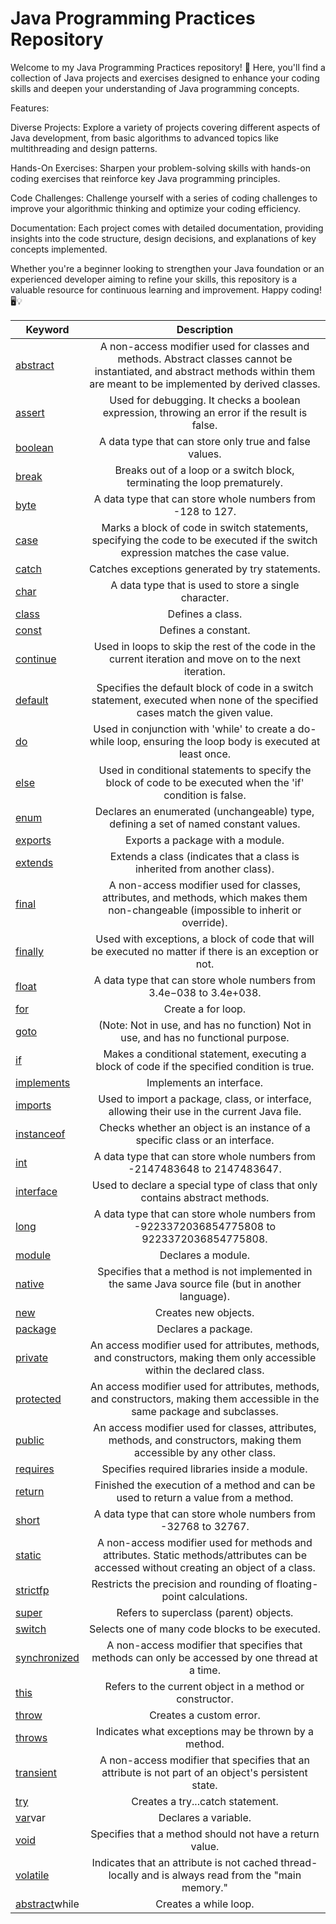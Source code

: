 # Java Programming Practices Repository

Welcome to my Java Programming Practices repository! 🚀 Here, you'll find a collection of Java projects and exercises designed to enhance your coding skills and deepen your understanding of Java programming concepts.

Features:

Diverse Projects: Explore a variety of projects covering different aspects of Java development, from basic algorithms to advanced topics like multithreading and design patterns.

Hands-On Exercises: Sharpen your problem-solving skills with hands-on coding exercises that reinforce key Java programming principles.

Code Challenges: Challenge yourself with a series of coding challenges to improve your algorithmic thinking and optimize your coding efficiency.

Documentation: Each project comes with detailed documentation, providing insights into the code structure, design decisions, and explanations of key concepts implemented.

Whether you're a beginner looking to strengthen your Java foundation or an experienced developer aiming to refine your skills, this repository is a valuable resource for continuous learning and improvement. Happy coding! 🖥️💡


| Keyword        | Description   |
| -------------- |:-------------:|
| [abstract](https://github.com/ArjunAranetaCodes/JavaPractices/tree/main/Keywords/abstract)        |   A non-access modifier used for classes and methods. Abstract classes cannot be instantiated, and abstract methods within them are meant to be implemented by derived classes. |
| [assert](https://github.com/ArjunAranetaCodes/JavaPractices/tree/main/Keywords/assert)          | Used for debugging. It checks a boolean expression, throwing an error if the result is false. |
| [boolean](https://github.com/ArjunAranetaCodes/JavaPractices/tree/main/Keywords/boolean)        | A data type that can store only true and false values. |
| [break](https://github.com/ArjunAranetaCodes/JavaPractices/tree/main/Keywords/break)          | Breaks out of a loop or a switch block, terminating the loop prematurely. |
| [byte](https://github.com/ArjunAranetaCodes/JavaPractices/tree/main/Keywords/byte)           | A data type that can store whole numbers from -128 to 127.|
| [case](https://github.com/ArjunAranetaCodes/JavaPractices/tree/main/Keywords/case)           | Marks a block of code in switch statements, specifying the code to be executed if the switch expression matches the case value. |
| [catch](https://github.com/ArjunAranetaCodes/JavaPractices/tree/main/Keywords/catch)          |Catches exceptions generated by try statements.|
| [char](https://github.com/ArjunAranetaCodes/JavaPractices/tree/main/Keywords/char)           |A data type that is used to store a single character.|
| [class](https://github.com/ArjunAranetaCodes/JavaPractices/tree/main/Keywords/class)          |Defines a class.|
| [const](https://github.com/ArjunAranetaCodes/JavaPractices/tree/main/Keywords/const)          |Defines a constant.|
| [continue](https://github.com/ArjunAranetaCodes/JavaPractices/tree/main/Keywords/continue)       |Used in loops to skip the rest of the code in the current iteration and move on to the next iteration.|
| [default](https://github.com/ArjunAranetaCodes/JavaPractices/tree/main/Keywords/default)        |Specifies the default block of code in a switch statement, executed when none of the specified cases match the given value.|
| [do](https://github.com/ArjunAranetaCodes/JavaPractices/tree/main/Keywords/do)             |Used in conjunction with 'while' to create a do-while loop, ensuring the loop body is executed at least once.|
| [else](https://github.com/ArjunAranetaCodes/JavaPractices/tree/main/Keywords/else)           |Used in conditional statements to specify the block of code to be executed when the 'if' condition is false. |
| [enum](https://github.com/ArjunAranetaCodes/JavaPractices/tree/main/Keywords/enum)           |Declares an enumerated (unchangeable) type, defining a set of named constant values. |
| [exports](https://github.com/ArjunAranetaCodes/JavaPractices/tree/main/Keywords/exports)        |Exports a package with a module. |
| [extends](https://github.com/ArjunAranetaCodes/JavaPractices/tree/main/Keywords/extends)        |Extends a class (indicates that a class is inherited from another class). |
| [final](https://github.com/ArjunAranetaCodes/JavaPractices/tree/main/Keywords/final)          |A non-access modifier used for classes, attributes, and methods, which makes them non-changeable (impossible to inherit or override). |
| [finally](https://github.com/ArjunAranetaCodes/JavaPractices/tree/main/Keywords/finally)        |Used with exceptions, a block of code that will be executed no matter if there is an exception or not. |
| [float](https://github.com/ArjunAranetaCodes/JavaPractices/tree/main/Keywords/float)          |A data type that can store whole numbers from 3.4e−038 to 3.4e+038. |
| [for](https://github.com/ArjunAranetaCodes/JavaPractices/tree/main/Keywords/for)            |Create a for loop.|
| [goto](https://github.com/ArjunAranetaCodes/JavaPractices/tree/main/Keywords/goto)           | (Note: Not in use, and has no function) Not in use, and has no functional purpose.|
| [if](https://github.com/ArjunAranetaCodes/JavaPractices/tree/main/Keywords/if)             |Makes a conditional statement, executing a block of code if the specified condition is true.|
| [implements](https://github.com/ArjunAranetaCodes/JavaPractices/tree/main/Keywords/implements)     |Implements an interface.|
| [imports](https://github.com/ArjunAranetaCodes/JavaPractices/tree/main/Keywords/imports)        |Used to import a package, class, or interface, allowing their use in the current Java file.|
| [instanceof](https://github.com/ArjunAranetaCodes/JavaPractices/tree/main/Keywords/instanceof)     |Checks whether an object is an instance of a specific class or an interface.|
| [int](https://github.com/ArjunAranetaCodes/JavaPractices/tree/main/Keywords/int)            |A data type that can store whole numbers from -2147483648 to 2147483647.|
| [interface](https://github.com/ArjunAranetaCodes/JavaPractices/tree/main/Keywords/interface)      |Used to declare a special type of class that only contains abstract methods.|
| [long](https://github.com/ArjunAranetaCodes/JavaPractices/tree/main/Keywords/long)           |A data type that can store whole numbers from -9223372036854775808 to 9223372036854775808.|
| [module](https://github.com/ArjunAranetaCodes/JavaPractices/tree/main/Keywords/module)         |Declares a module. |
| [native](https://github.com/ArjunAranetaCodes/JavaPractices/tree/main/Keywords/native)         |Specifies that a method is not implemented in the same Java source file (but in another language).|
| [new](https://github.com/ArjunAranetaCodes/JavaPractices/tree/main/Keywords/new)            |Creates new objects.|
| [package](https://github.com/ArjunAranetaCodes/JavaPractices/tree/main/Keywords/package)        |Declares a package.|
| [private](https://github.com/ArjunAranetaCodes/JavaPractices/tree/main/Keywords/private)        |An access modifier used for attributes, methods, and constructors, making them only accessible within the declared class.|
| [protected](https://github.com/ArjunAranetaCodes/JavaPractices/tree/main/Keywords/protected)      |An access modifier used for attributes, methods, and constructors, making them accessible in the same package and subclasses.|
| [public](https://github.com/ArjunAranetaCodes/JavaPractices/tree/main/Keywords/public)         |An access modifier used for classes, attributes, methods, and constructors, making them accessible by any other class.|
| [requires](https://github.com/ArjunAranetaCodes/JavaPractices/tree/main/Keywords/requires)       |Specifies required libraries inside a module. |
| [return](https://github.com/ArjunAranetaCodes/JavaPractices/tree/main/Keywords/return)         | Finished the execution of a method and can be used to return a value from a method.|
| [short](https://github.com/ArjunAranetaCodes/JavaPractices/tree/main/Keywords/short)          |A data type that can store whole numbers from -32768 to 32767.|
| [static](https://github.com/ArjunAranetaCodes/JavaPractices/tree/main/Keywords/static)         |A non-access modifier used for methods and attributes. Static methods/attributes can be accessed without creating an object of a class.|
| [strictfp](https://github.com/ArjunAranetaCodes/JavaPractices/tree/main/Keywords/strictfp)       |Restricts the precision and rounding of floating-point calculations.|
| [super](https://github.com/ArjunAranetaCodes/JavaPractices/tree/main/Keywords/super)          |Refers to superclass (parent) objects.|
| [switch](https://github.com/ArjunAranetaCodes/JavaPractices/tree/main/Keywords/switch)         |Selects one of many code blocks to be executed.|
| [synchronized](https://github.com/ArjunAranetaCodes/JavaPractices/tree/main/Keywords/synchronized)   |A non-access modifier that specifies that methods can only be accessed by one thread at a time.|
| [this](https://github.com/ArjunAranetaCodes/JavaPractices/tree/main/Keywords/this)           |Refers to the current object in a method or constructor.|
| [throw](https://github.com/ArjunAranetaCodes/JavaPractices/tree/main/Keywords/throw)          | Creates a custom error.|
| [throws](https://github.com/ArjunAranetaCodes/JavaPractices/tree/main/Keywords/throws)         |Indicates what exceptions may be thrown by a method.|
| [transient](https://github.com/ArjunAranetaCodes/JavaPractices/tree/main/Keywords/transient)      |A non-access modifier that specifies that an attribute is not part of an object's persistent state.|
| [try](https://github.com/ArjunAranetaCodes/JavaPractices/tree/main/Keywords/try)            |Creates a try...catch statement. |
| [var](https://github.com/ArjunAranetaCodes/JavaPractices/tree/main/Keywords/var)var            |Declares a variable. |
| [void](https://github.com/ArjunAranetaCodes/JavaPractices/tree/main/Keywords/void)           |Specifies that a method should not have a return value.|
| [volatile](https://github.com/ArjunAranetaCodes/JavaPractices/tree/main/Keywords/volatile)       |Indicates that an attribute is not cached thread-locally and is always read from the "main memory."|
| [abstract](https://github.com/ArjunAranetaCodes/JavaPractices/tree/main/Keywords/abstract)while          |Creates a while loop.|